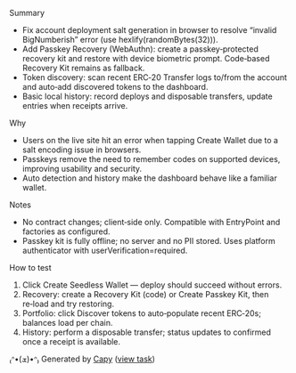 Summary
- Fix account deployment salt generation in browser to resolve “invalid BigNumberish” error (use hexlify(randomBytes(32))).
- Add Passkey Recovery (WebAuthn): create a passkey‑protected recovery kit and restore with device biometric prompt. Code‑based Recovery Kit remains as fallback.
- Token discovery: scan recent ERC‑20 Transfer logs to/from the account and auto‑add discovered tokens to the dashboard.
- Basic local history: record deploys and disposable transfers, update entries when receipts arrive.

Why
- Users on the live site hit an error when tapping Create Wallet due to a salt encoding issue in browsers.
- Passkeys remove the need to remember codes on supported devices, improving usability and security.
- Auto detection and history make the dashboard behave like a familiar wallet.

Notes
- No contract changes; client‑side only. Compatible with EntryPoint and factories as configured.
- Passkey kit is fully offline; no server and no PII stored. Uses platform authenticator with userVerification=required.

How to test
1) Click Create Seedless Wallet — deploy should succeed without errors.
2) Recovery: create a Recovery Kit (code) or Create Passkey Kit, then re‑load and try restoring.
3) Portfolio: click Discover tokens to auto‑populate recent ERC‑20s; balances load per chain.
4) History: perform a disposable transfer; status updates to confirmed once a receipt is available.


₍ᐢ•(ܫ)•ᐢ₎ Generated by [Capy](https://capy.ai) ([view task](https://capy.ai/project/572de8dc-84af-11f0-a94e-3eef481a796b/task/9cd32d99-9cae-4a22-92d3-0604b98e048d))